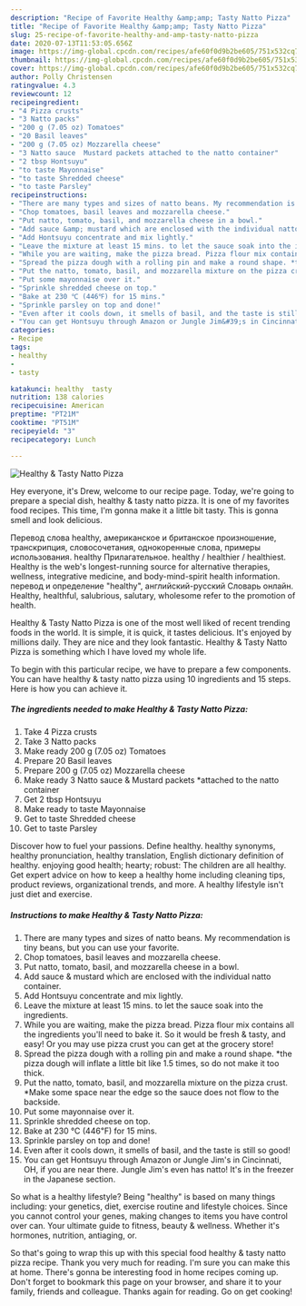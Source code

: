 ```yaml
---
description: "Recipe of Favorite Healthy &amp;amp; Tasty Natto Pizza"
title: "Recipe of Favorite Healthy &amp;amp; Tasty Natto Pizza"
slug: 25-recipe-of-favorite-healthy-and-amp-tasty-natto-pizza
date: 2020-07-13T11:53:05.656Z
image: https://img-global.cpcdn.com/recipes/afe60f0d9b2be605/751x532cq70/healthy-tasty-natto-pizza-recipe-main-photo.jpg
thumbnail: https://img-global.cpcdn.com/recipes/afe60f0d9b2be605/751x532cq70/healthy-tasty-natto-pizza-recipe-main-photo.jpg
cover: https://img-global.cpcdn.com/recipes/afe60f0d9b2be605/751x532cq70/healthy-tasty-natto-pizza-recipe-main-photo.jpg
author: Polly Christensen
ratingvalue: 4.3
reviewcount: 12
recipeingredient:
- "4 Pizza crusts"
- "3 Natto packs"
- "200 g (7.05 oz) Tomatoes"
- "20 Basil leaves"
- "200 g (7.05 oz) Mozzarella cheese"
- "3 Natto sauce  Mustard packets attached to the natto container"
- "2 tbsp Hontsuyu"
- "to taste Mayonnaise"
- "to taste Shredded cheese"
- "to taste Parsley"
recipeinstructions:
- "There are many types and sizes of natto beans. My recommendation is tiny beans, but you can use your favorite."
- "Chop tomatoes, basil leaves and mozzarella cheese."
- "Put natto, tomato, basil, and mozzarella cheese in a bowl."
- "Add sauce &amp; mustard which are enclosed with the individual natto container."
- "Add Hontsuyu concentrate and mix lightly."
- "Leave the mixture at least 15 mins. to let the sauce soak into the ingredients."
- "While you are waiting, make the pizza bread. Pizza flour mix contains all the ingredients you&#39;ll need to bake it. So it would be fresh &amp; tasty, and easy! Or you may use pizza crust you can get at the grocery store!"
- "Spread the pizza dough with a rolling pin and make a round shape. *the pizza dough will inflate a little bit like 1.5 times, so do not make it too thick."
- "Put the natto, tomato, basil, and mozzarella mixture on the pizza crust. *Make some space near the edge so the sauce does not flow to the backside."
- "Put some mayonnaise over it."
- "Sprinkle shredded cheese on top."
- "Bake at 230 ℃ (446℉) for 15 mins."
- "Sprinkle parsley on top and done!"
- "Even after it cools down, it smells of basil, and the taste is still so good!"
- "You can get Hontsuyu through Amazon or Jungle Jim&#39;s in Cincinnati, OH, if you are near there. Jungle Jim&#39;s even has natto! It&#39;s in the freezer in the Japanese section."
categories:
- Recipe
tags:
- healthy
- 
- tasty

katakunci: healthy  tasty 
nutrition: 138 calories
recipecuisine: American
preptime: "PT21M"
cooktime: "PT51M"
recipeyield: "3"
recipecategory: Lunch

---
```



![Healthy &amp; Tasty Natto Pizza](https://img-global.cpcdn.com/recipes/afe60f0d9b2be605/751x532cq70/healthy-tasty-natto-pizza-recipe-main-photo.jpg)

Hey everyone, it's Drew, welcome to our recipe page. Today, we're going to prepare a special dish, healthy &amp; tasty natto pizza. It is one of my favorites food recipes. This time, I'm gonna make it a little bit tasty. This is gonna smell and look delicious.

Перевод слова healthy, американское и британское произношение, транскрипция, словосочетания, однокоренные слова, примеры использования. healthy Прилагательное. healthy / healthier / healthiest. Healthy is the web&#39;s longest-running source for alternative therapies, wellness, integrative medicine, and body-mind-spirit health information. перевод и определение &#34;healthy&#34;, английский-русский Словарь онлайн. Healthy, healthful, salubrious, salutary, wholesome refer to the promotion of health.

Healthy &amp; Tasty Natto Pizza is one of the most well liked of recent trending foods in the world. It is simple, it is quick, it tastes delicious. It's enjoyed by millions daily. They are nice and they look fantastic. Healthy &amp; Tasty Natto Pizza is something which I have loved my whole life.


To begin with this particular recipe, we have to prepare a few components. You can have healthy &amp; tasty natto pizza using 10 ingredients and 15 steps. Here is how you can achieve it.

<!--inarticleads1-->

##### The ingredients needed to make Healthy &amp; Tasty Natto Pizza:

1. Take 4 Pizza crusts
1. Take 3 Natto packs
1. Make ready 200 g (7.05 oz) Tomatoes
1. Prepare 20 Basil leaves
1. Prepare 200 g (7.05 oz) Mozzarella cheese
1. Make ready 3 Natto sauce &amp; Mustard packets *attached to the natto container
1. Get 2 tbsp Hontsuyu
1. Make ready to taste Mayonnaise
1. Get to taste Shredded cheese
1. Get to taste Parsley


Discover how to fuel your passions. Define healthy. healthy synonyms, healthy pronunciation, healthy translation, English dictionary definition of healthy. enjoying good health; hearty; robust: The children are all healthy. Get expert advice on how to keep a healthy home including cleaning tips, product reviews, organizational trends, and more. A healthy lifestyle isn&#39;t just diet and exercise. 

<!--inarticleads2-->

##### Instructions to make Healthy &amp; Tasty Natto Pizza:

1. There are many types and sizes of natto beans. My recommendation is tiny beans, but you can use your favorite.
1. Chop tomatoes, basil leaves and mozzarella cheese.
1. Put natto, tomato, basil, and mozzarella cheese in a bowl.
1. Add sauce &amp; mustard which are enclosed with the individual natto container.
1. Add Hontsuyu concentrate and mix lightly.
1. Leave the mixture at least 15 mins. to let the sauce soak into the ingredients.
1. While you are waiting, make the pizza bread. Pizza flour mix contains all the ingredients you&#39;ll need to bake it. So it would be fresh &amp; tasty, and easy! Or you may use pizza crust you can get at the grocery store!
1. Spread the pizza dough with a rolling pin and make a round shape. *the pizza dough will inflate a little bit like 1.5 times, so do not make it too thick.
1. Put the natto, tomato, basil, and mozzarella mixture on the pizza crust. *Make some space near the edge so the sauce does not flow to the backside.
1. Put some mayonnaise over it.
1. Sprinkle shredded cheese on top.
1. Bake at 230 ℃ (446℉) for 15 mins.
1. Sprinkle parsley on top and done!
1. Even after it cools down, it smells of basil, and the taste is still so good!
1. You can get Hontsuyu through Amazon or Jungle Jim&#39;s in Cincinnati, OH, if you are near there. Jungle Jim&#39;s even has natto! It&#39;s in the freezer in the Japanese section.


So what is a healthy lifestyle? Being &#34;healthy&#34; is based on many things including: your genetics, diet, exercise routine and lifestyle choices. Since you cannot control your genes, making changes to items you have control over can. Your ultimate guide to fitness, beauty &amp; wellness. Whether it&#39;s hormones, nutrition, antiaging, or. 

So that's going to wrap this up with this special food healthy &amp; tasty natto pizza recipe. Thank you very much for reading. I'm sure you can make this at home. There's gonna be interesting food in home recipes coming up. Don't forget to bookmark this page on your browser, and share it to your family, friends and colleague. Thanks again for reading. Go on get cooking!
